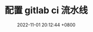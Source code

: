 ---
layout: post
title:  "配置 gitlab ci 流水线"
date:   2022-11-01 20:12:44 +0800
categories: devops
---
